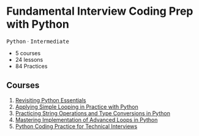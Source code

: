 # Fundamental Interview Coding Prep with Python

<kbd>Python</kbd> &middot; <kbd>Intermediate</kbd>

- 5 courses
- 24 lessons
- 84 Practices

## Courses

1. [Revisiting Python Essentials](01-revisiting_python_essentials)
2. [Applying Simple Looping in Practice with Python](02-simple-looping-with-python)
3. [Practicing String Operations and Type Conversions in Python](03-string_operations_and_type_conversions)
4. [Mastering Implementation of Advanced Loops in Python](04-advanced_loops_in_python)
5. [Python Coding Practice for Technical Interviews](05-coding_practive_for_technical_interviews)